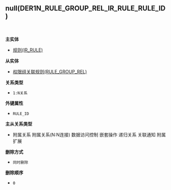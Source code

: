 ## null(DER1N_RULE_GROUP_REL_IR_RULE_RULE_ID) <!-- {docsify-ignore-all} -->



<br>
<p class="panel-title"><b>主实体</b></p>

* [规则(IR_RULE)](module/base/ir_rule)

<p class="panel-title"><b>从实体</b></p>

* [权限组关联规则(RULE_GROUP_REL)](module/base/rule_group_rel)

<p class="panel-title"><b>关系类型</b></p>

* `1:N关系`

<p class="panel-title"><b>外键属性</b></p>

* `RULE_ID`

<p class="panel-title"><b>主从关系类型</b></p>

* <i class="fa fa-check-square"/></i> 附属关系 <i class="fa fa-check-square"/></i> 附属关系(N:N连接) <i class="fa fa-check-square"/></i> 数据访问控制 <i class="fa fa-check-square"/></i> 嵌套操作 <i class="fa fa-square"/></i> 递归关系 <i class="fa fa-square"/></i> 关联通知 <i class="fa fa-square"/></i> 附属扩展

<p class="panel-title"><b>删除方式</b></p>

* `同时删除`

<p class="panel-title"><b>删除顺序</b></p>

* `0`
